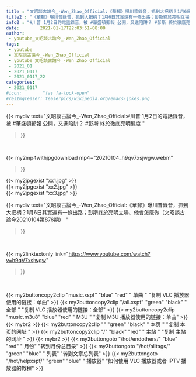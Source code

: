 ```yaml
---
title : "文昭談古論今_-Wen_Zhao_Official:《華郵》曝川普錄音，抓到大把柄？1月6日其實還有一條出路；彭斯終於亮明立場、他會怎麼做（文昭談古論今20210104第876期） "
title2 : "《華郵》曝川普錄音，抓到大把柄？1月6日其實還有一條出路；彭斯終於亮明立場、他會怎麼做（文昭談古論今20210104第876期） "
info2 : "#川普 1月2日的電話錄音，被 #華盛頓郵報 公開，又進陷阱？ #彭斯 終於徹底亮明態度 "
date:        2021-01-17T22:03:51-08:00
author:
 - youtube_文昭談古論今_-Wen_Zhao_Official
tags:
 - youtube
 - 文昭談古論今_-Wen_Zhao_Official
 - youtube_文昭談古論今_-Wen_Zhao_Official
 - 2021_01
 - 2021_0117
 - 2021_0117_22
categories:
 - 2021_0117
#icon:        "fas fa-lock-open"
#resImgTeaser: teaserpics/wikipedia.org/emacs-jokes.png
---
```


{{< mydiv text="文昭談古論今_-Wen_Zhao_Official:#川普 1月2日的電話錄音，被 #華盛頓郵報 公開，又進陷阱？ #彭斯 終於徹底亮明態度 "
>}}
<br>


{{< my2mp4withjpgdownload mp4="20210104_h9qv7xsjwgw.webm"
>}}

{{< my2jpgexist "xx1.jpg" >}}<br>
{{< my2jpgexist "xx2.jpg" >}}<br>
{{< my2jpgexist "xx3.jpg" >}}<br>



{{< mydiv text="文昭談古論今_-Wen_Zhao_Official:《華郵》曝川普錄音，抓到大把柄？1月6日其實還有一條出路；彭斯終於亮明立場、他會怎麼做（文昭談古論今20210104第876期） "
>}}
<br>

{{< my2linktextonly link="https://www.youtube.com/watch?v=h9qV7xsjwgw"
>}}


<br>

{{< my2buttoncopy2clip "music.xspf"        "blue"   "red"    " 单曲 "  "复制 VLC 播放器使用的链接：单曲" >}} {{< my2buttoncopy2clip "/all.xspf"         "green"  "black"  " 全部 "  "复制 VLC 播放器使用的链接：全部" >}} {{< my2buttoncopy2clip "music.m3u8"        "blue"   "red"    " M3U  "    "复制 M3U 播放器使用的链接：单曲" >}} {{< mybr2 >}} {{< my2buttoncopy2clip ""                  "green"  "black"  " 本页 "    "复制 本页的网址 " >}} {{< my2buttoncopy2clip "/"                 "black"  "red"    " 主站 "    "复制 主站的网址 " >}} {{< mybr2 >}} {{< my2buttongoto      "/hot/endothers/"   "blue"   "red"    " 月份"   "转到月份总目录" >}} {{< my2buttongoto      "/hot/alltags/"     "green"  "blue"   " 列表"   "转到文章总列表" >}} {{< my2buttongoto      "/hot/helpxspf/"    "green"  "blue"   " 播放器" "如何使用 VLC 播放器或者 IPTV 播放器的教程" >}} 
